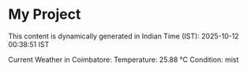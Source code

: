 # My Project

This content is dynamically generated in Indian Time (IST): 2025-10-12 00:38:51 IST


Current Weather in Coimbatore:
Temperature: 25.88 °C
Condition: mist
